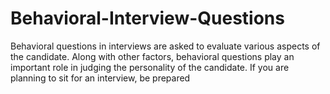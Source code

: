 # Behavioral-Interview-Questions
Behavioral questions in interviews are asked to evaluate various aspects of the candidate. Along with other factors, behavioral questions play an important role in judging the personality of the candidate. If you are planning to sit for an interview, be prepared
